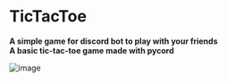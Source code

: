 # TicTacToe  
**A simple game for discord bot to play with your friends**  
**A basic tic-tac-toe game made with pycord**

![image](https://cdn.discordapp.com/attachments/882547933940183040/933370115393740800/unknown.png)
